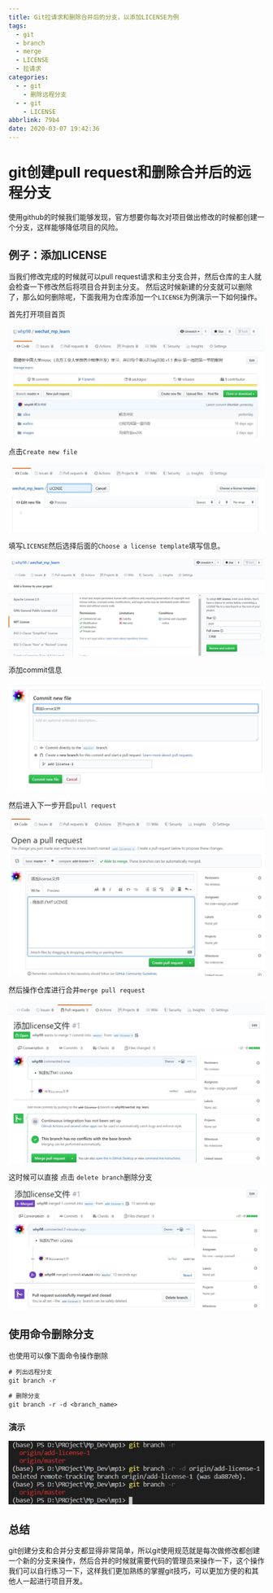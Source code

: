 ```yaml
---
title: Git拉请求和删除合并后的分支，以添加LICENSE为例
tags:
  - git
  - branch
  - merge
  - LICENSE
  - 拉请求
categories:
  - - git
    - 删除远程分支
  - - git
    - LICENSE
abbrlink: 79b4
date: 2020-03-07 19:42:36
---
```


# git创建pull request和删除合并后的远程分支

使用github的时候我们能够发现，官方想要你每次对项目做出修改的时候都创建一个分支，这样能够降低项目的风险。

## 例子：添加LICENSE

当我们修改完成的时候就可以pull request请求和主分支合并，然后仓库的主人就会检查一下修改然后将项目合并到主分支。 然后这时候新建的分支就可以删除了，那么如何删除呢，下面我用为仓库添加一个`LICENSE`为例演示一下如何操作。

首先打开项目首页

![Create new file](./2020-03-07-19-52-39.jpg)

点击`Create new file`

![Choose a license template](./2020-03-07-19-54-03.jpg)

填写`LICENSE`然后选择后面的`Choose a license template`填写信息。

![填写信息并确认修改](./2020-03-07-19-56-03.jpg)

添加commit信息

![commit创建分支](./2020-03-07-19-58-15.jpg)


然后进入下一步开启`pull request`

![开启pull request](./2020-03-07-20-02-14.jpg)

然后操作仓库进行合并`merge pull request`

![处理合并](./2020-03-07-20-03-50.jpg)

这时候可以直接 点击 `delete branch`删除分支

![](./2020-03-07-20-05-59.jpg)

## 使用命令删除分支

也使用可以像下面命令操作删除


```ps
# 列出远程分支
git branch -r

```
```ps
# 删除分支
git branch -r -d <branch_name>
```
### 演示

![](./2020-03-07-20-30-50.jpg)


## 总结

git创建分支和合并分支都显得非常简单，所以git使用规范就是每次做修改都创建一个新的分支来操作，然后合并的时候就需要代码的管理员来操作一下，这个操作我们可以自行练习一下，这样我们更加熟练的掌握git技巧，可以更加方便的和其他人一起进行项目开发。